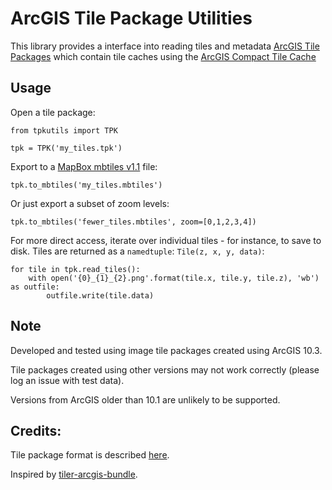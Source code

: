 # ArcGIS Tile Package Utilities

This library provides a interface into reading tiles and metadata
[ArcGIS Tile Packages](http://desktop.arcgis.com/en/arcmap/10.3/map/working-with-arcmap/about-tile-packages.htm)
which contain tile caches using the 
[ArcGIS Compact Tile Cache](https://server.arcgis.com/en/server/10.3/publish-services/windows/inside-the-compact-cache-storage-format.htm)


## Usage

Open a tile package:
```
from tpkutils import TPK

tpk = TPK('my_tiles.tpk')
```


Export to a 
[MapBox mbtiles v1.1](https://github.com/mapbox/mbtiles-spec/blob/master/1.1/spec.md) 
file:
```
tpk.to_mbtiles('my_tiles.mbtiles')
```

Or just export a subset of zoom levels:
```
tpk.to_mbtiles('fewer_tiles.mbtiles', zoom=[0,1,2,3,4])
```


For more direct access, iterate over individual tiles - for instance,
to save to disk.  Tiles are returned as a 
`namedtuple`: `Tile(z, x, y, data)`:
```
for tile in tpk.read_tiles():
    with open('{0}_{1}_{2}.png'.format(tile.x, tile.y, tile.z), 'wb') as outfile:
        outfile.write(tile.data)
```




## Note
Developed and tested using image tile packages created using ArcGIS 10.3.

Tile packages created using other versions may not work correctly
(please log an issue with test data).

Versions from ArcGIS older than 10.1 are unlikely to be supported.



## Credits:
Tile package format is described [here](https://gdbgeek.wordpress.com/2012/08/09/demystifying-the-esri-compact-cache/).

Inspired by [tiler-arcgis-bundle](https://github.com/FuZhenn/tiler-arcgis-bundle).